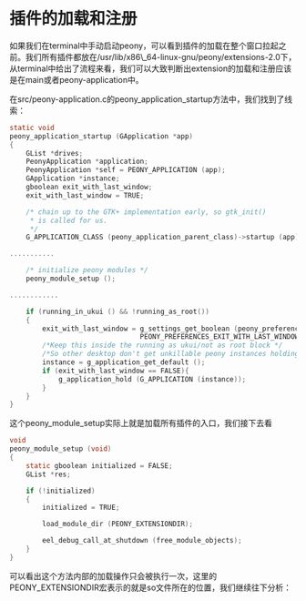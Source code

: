 # 插件的加载和注册

如果我们在terminal中手动启动peony，可以看到插件的加载在整个窗口拉起之前。我们所有插件都放在/usr/lib/x86\\_64-linux-gnu/peony/extensions-2.0下，从terminal中给出了流程来看，我们可以大致判断出extension的加载和注册应该是在main或者peony-application中。

在src/peony-application.c的peony\_application\_startup方法中，我们找到了线索：

```c
static void
peony_application_startup (GApplication *app)
{
    GList *drives;
    PeonyApplication *application;
    PeonyApplication *self = PEONY_APPLICATION (app);
    GApplication *instance;
    gboolean exit_with_last_window;
    exit_with_last_window = TRUE;

    /* chain up to the GTK+ implementation early, so gtk_init()
     * is called for us.
     */
    G_APPLICATION_CLASS (peony_application_parent_class)->startup (app);

...........

    /* initialize peony modules */
    peony_module_setup ();

............

    if (running_in_ukui () && !running_as_root())
    {
        exit_with_last_window = g_settings_get_boolean (peony_preferences,   
                                PEONY_PREFERENCES_EXIT_WITH_LAST_WINDOW);
        /*Keep this inside the running as ukui/not as root block */
        /*So other desktop don't get unkillable peony instances holding open */
        instance = g_application_get_default ();
        if (exit_with_last_window == FALSE){
            g_application_hold (G_APPLICATION (instance));
        }
    }
}
```

这个peony\_module\_setup实际上就是加载所有插件的入口，我们接下去看

```c
void
peony_module_setup (void)
{
    static gboolean initialized = FALSE;
    GList *res;

    if (!initialized)
    {
        initialized = TRUE;

        load_module_dir (PEONY_EXTENSIONDIR);

        eel_debug_call_at_shutdown (free_module_objects);
    }
}
```

可以看出这个方法内部的加载操作只会被执行一次，这里的PEONY\_EXTENSIONDIR宏表示的就是so文件所在的位置，我们继续往下分析：

